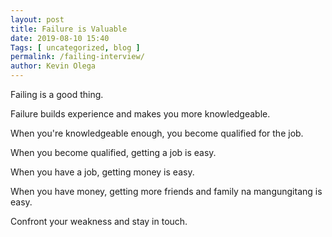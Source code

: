 ```yaml
--- 
layout: post 
title: Failure is Valuable
date: 2019-08-10 15:40
Tags: [ uncategorized, blog ]
permalink: /failing-interview/ 
author: Kevin Olega 
--- 
```

Failing is a good thing. 

Failure builds experience and makes you more knowledgeable. 

When you're knowledgeable enough, you become qualified for the job. 

When you become qualified, getting a job is easy. 

When you have a job, getting money is easy. 

When you have money, getting more friends and family na mangungitang is easy. 

Confront your weakness and stay in touch.